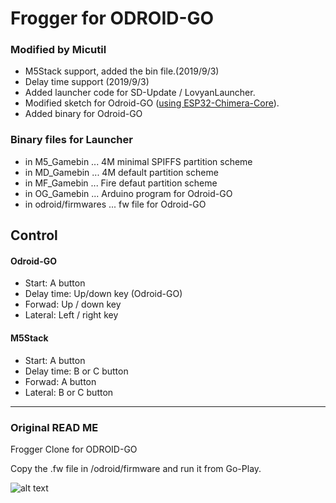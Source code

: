 # Frogger for ODROID-GO

### Modified by Micutil

- M5Stack support, added the bin file.(2019/9/3)
- Delay time support (2019/9/3)  
- Added launcher code for SD-Update / LovyanLauncher.
- Modified sketch for Odroid-GO ([using ESP32-Chimera-Core](https://github.com/tobozo/ESP32-Chimera-Core)).
- Added binary for Odroid-GO

### Binary files for Launcher
- in M5_Gamebin ... 4M minimal SPIFFS partition scheme
- in MD_Gamebin ... 4M default partition scheme
- in MF_Gamebin ... Fire defaut partition scheme
- in OG_Gamebin ... Arduino program for Odroid-GO
- in odroid/firmwares ... fw file for Odroid-GO

## Control

#### Odroid-GO

- Start: A button
- Delay time: Up/down key (Odroid-GO)
- Forwad: Up / down key
- Lateral: Left / right key 

#### M5Stack

- Start: A button
- Delay time: B or C button
- Forwad: A button
- Lateral: B or C button 


-------------------------
### Original READ ME

Frogger Clone for ODROID-GO

Copy the .fw file in /odroid/firmware and run it from Go-Play.

![alt text](https://raw.githubusercontent.com/pappani/Frogger_ODROID-GO/master/Screenshot.jpg)

